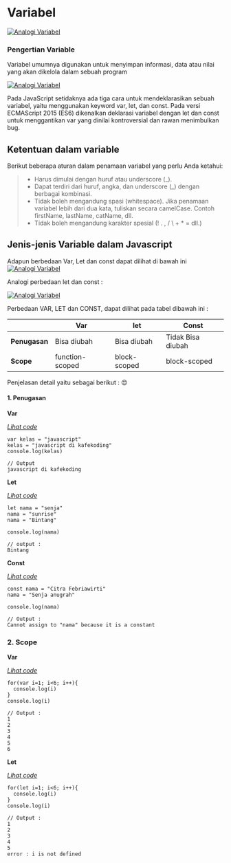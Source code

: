 # Variabel

[![Analogi Variabel](https://www.petanikode.com/img/js/var/piring-variabel.png)](hhttps://images.app.goo.gl/UFjV1eqknuoBC1Me6)

### Pengertian Variable

Variabel umumnya digunakan untuk menyimpan informasi, data atau nilai yang akan dikelola dalam sebuah program

[![Analogi Variabel](https://www.petanikode.com/img/c/var/variabel-tipe-data.webp)](https://images.app.goo.gl/dEbDypNU9UzR788e9)

Pada JavaScript setidaknya ada tiga cara untuk mendeklarasikan sebuah variabel, yaitu menggunakan keyword var, let, dan const. Pada versi ECMAScript 2015 (ES6) dikenalkan deklarasi variabel dengan let dan const untuk menggantikan var yang dinilai kontroversial dan rawan menimbulkan bug.

## Ketentuan dalam variable

Berikut beberapa aturan dalam penamaan variabel yang perlu Anda ketahui:

> - Harus dimulai dengan huruf atau underscore (\_).
> - Dapat terdiri dari huruf, angka, dan underscore (\_) dengan berbagai kombinasi.
> - Tidak boleh mengandung spasi (whitespace). Jika penamaan variabel lebih dari dua kata, tuliskan secara camelCase. Contoh firstName, lastName, catName, dll.
> - Tidak boleh mengandung karakter spesial (! . , / \ + \* = dll.)

## Jenis-jenis Variable dalam Javascript

Adapun berbedaan Var, Let dan const dapat dilihat di bawah ini
[![Analogi Variabel](https://miro.medium.com/max/1400/0*mYuuRwjUfUOAdHpo.jpg)](https://images.app.goo.gl/EjrEzZWJznJUAV5f6)

Analogi perbedaan let dan const :

[![Analogi Variabel](https://d17ivq9b7rppb3.cloudfront.net/original/academy/2021042312472766ecde4ddcf6f5779fb275d5252e70ef.jpeg)](https://images.app.goo.gl/EjrEzZWJznJUAV5f6)

Perbedaan VAR, LET dan CONST, dapat dilihat pada tabel dibawah ini :

|               | Var             | let          | Const             |
| ------------- | --------------- | ------------ | ----------------- |
| **Penugasan** | Bisa diubah     | Bisa diubah  | Tidak Bisa diubah |
| **Scope**     | function-scoped | block-scoped | block-scoped      |

Penjelasan detail yaitu sebagai berikut : 😍

#### 1. Penugasan

**Var**

_[Lihat code ](https://playcode.io/1003106)_

```
var kelas = "javascript"
kelas = "javascript di kafekoding"
console.log(kelas)

// Output
javascript di kafekoding
```

**Let**

_[Lihat code ](https://playcode.io/1003115)_

```
let nama = "senja"
nama = "sunrise"
nama = "Bintang"

console.log(nama)

// output :
Bintang
```

**Const**

_[Lihat code ](https://playcode.io/1003124)_

```
const nama = "Citra Febriawirti"
nama = "Senja anugrah"

console.log(nama)

// Output :
Cannot assign to "nama" because it is a constant
```

### 2. Scope

**Var**

_[Lihat code ](https://playcode.io/1003129)_

```
for(var i=1; i<6; i++){
  console.log(i)
}
console.log(i)

// Output :
1
2
3
4
5
6
```

**Let**

_[Lihat code ](https://playcode.io/1003140)_

```
for(let i=1; i<6; i++){
  console.log(i)
}
console.log(i)

// Output :
1
2
3
4
5
error : i is not defined
```
